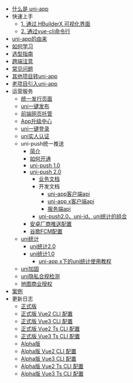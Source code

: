 * [什么是 uni-app](README.md)
* 快速上手
  * [1. 通过 HBuilderX 可视化界面](quickstart-hx.md)
  * [2. 通过vue-cli命令行](quickstart-cli.md)
* [uni-app的由来](history.md)
* [如何学习](resource.md)
* [选型指南](select.md)
* [跨端注意](matter.md)
* [常见问题](faq.md)
* [其他项目转uni-app](translate.md)
* [老项目引入uni-app](hybrid.md)
* 运营服务
  * [统一发行页面](https://doc.dcloud.net.cn/uniCloud/uni-portal.html)
  * [uni一键发布](https://uniapp.dcloud.net.cn/tutorial/uni-publish/intro.html)
  * [前端网页托管](https://doc.dcloud.net.cn/uniCloud/hosting.html)
  * [App升级中心](https://doc.dcloud.net.cn/uniCloud/upgrade-center.html)
  * [uni一键登录](https://doc.dcloud.net.cn/uniCloud/uni-login/summary.html)
  * [uni实人认证](https://doc.dcloud.net.cn/uniCloud/frv/intro.html)
  * uni-push统一推送
    * [简介](unipush.md)
    * [如何开通](/uni-push/open.md)
    * [uni-push 1.0](unipush-v1.md)
    * [uni-push 2.0](unipush-v2.md)
      * [业务文档](unipush-v2.md)
      * 开发文档
        * [uni-app客户端api](https://uniapp.dcloud.net.cn/api/plugins/push.html)
        * [uni-app x客户端api](https://doc.dcloud.net.cn/uni-app-x/api/push.html)
        * [服务端api](https://doc.dcloud.net.cn/uniCloud/uni-cloud-push/api.html)
      * [uni-push2.0、uni-id、uni统计的组合](https://doc.dcloud.net.cn/uniCloud/uni-cloud-push/mate.html)
    * [安卓厂商推送配置](unipush_vendor_config.md)
    * [谷歌FCM配置](uni-push/google-fcm.md)
  * [uni统计](uni-stat.md)
    * [uni统计2.0](uni-stat-v2.md)
    * [uni统计1.0](uni-stat-v1.md)
		* [uni-app x下的uni统计使用教程](uni-stat-uniappx.md)
  * [uni加固](/tutorial/app-security.md)
  * [uni隐私合规检测](/tutorial/app-privacy-detect.md)
  * [地图商业授权](/tutorial/app-geolocation.md?id=lic)
* [案例](case.md)
* 更新日志
  * [正式版](release.md)
  * [正式版 Vue2 CLI 配置](vue2-cli-release.md)
  * [正式版 Vue3 CLI 配置](vue3-cli-release.md)
  * [正式版 Vue2 Ts CLI 配置](vue2-ts-cli-release.md)
  * [正式版 Vue3 Ts CLI 配置](vue3-ts-cli-release.md)
  * [Alpha版](release-note-alpha.md)
  * [Alpha版 Vue2 CLI 配置](vue2-cli-alpha-release.md)
  * [Alpha版 Vue3 CLI 配置](vue3-cli-alpha-release.md)
  * [Alpha版 Vue2 Ts CLI 配置](vue2-ts-cli-alpha-release.md)
  * [Alpha版 Vue3 Ts CLI 配置](vue3-ts-cli-alpha-release.md)

